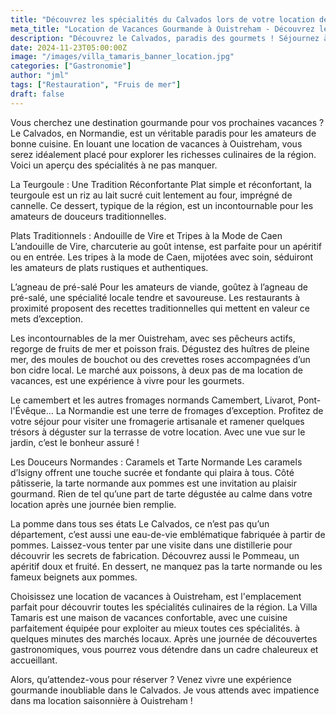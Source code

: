 ```yaml
---
title: "Découvrez les spécialités du Calvados lors de votre location de vacances à Ouistreham."
meta_title: "Location de Vacances Gourmande à Ouistreham - Découvrez le Calvados Culinaire"
description: "Découvrez le Calvados, paradis des gourmets ! Séjournez à Ouistreham dans une maison de vacances confortable, idéale pour explorer les spécialités normandes : fruits de mer, fromages, cidres, et douceurs locales."
date: 2024-11-23T05:00:00Z
image: "/images/villa_tamaris_banner_location.jpg"
categories: ["Gastronomie"]
author: "jml"
tags: ["Restauration", "Fruis de mer"]
draft: false
---
```


Vous cherchez une destination gourmande pour vos prochaines vacances ? Le Calvados, en Normandie, est un véritable paradis pour les amateurs de bonne cuisine. En louant une location de vacances à Ouistreham, vous serez idéalement placé pour explorer les richesses culinaires de la région. Voici un aperçu des spécialités à ne pas manquer.

La Teurgoule : Une Tradition Réconfortante
Plat simple et réconfortant, la teurgoule est un riz au lait sucré cuit lentement au four, imprégné de cannelle. Ce dessert, typique de la région, est un incontournable pour les amateurs de douceurs traditionnelles.

Plats Traditionnels : Andouille de Vire et Tripes à la Mode de Caen
L’andouille de Vire, charcuterie au goût intense, est parfaite pour un apéritif ou en entrée. Les tripes à la mode de Caen, mijotées avec soin, séduiront les amateurs de plats rustiques et authentiques.

L’agneau de pré-salé
Pour les amateurs de viande, goûtez à l’agneau de pré-salé, une spécialité locale tendre et savoureuse. Les restaurants à proximité proposent des recettes traditionnelles qui mettent en valeur ce mets d’exception.

Les incontournables de la mer
Ouistreham, avec ses pêcheurs actifs, regorge de fruits de mer et poisson frais. Dégustez des huîtres de pleine mer, des moules de bouchot ou des crevettes roses accompagnées d’un bon cidre local. Le marché aux poissons, à deux pas de ma location de vacances, est une expérience à vivre pour les gourmets.

Le camembert et les autres fromages normands
Camembert, Livarot, Pont-l'Évêque… La Normandie est une terre de fromages d’exception. Profitez de votre séjour pour visiter une fromagerie artisanale et ramener quelques trésors à déguster sur la terrasse de votre location. Avec une vue sur le jardin, c’est le bonheur assuré !

Les Douceurs Normandes : Caramels et Tarte Normande
Les caramels d’Isigny offrent une touche sucrée et fondante qui plaira à tous. Côté pâtisserie, la tarte normande aux pommes est une invitation au plaisir gourmand. Rien de tel qu’une part de tarte dégustée au calme dans votre location après une journée bien remplie.

La pomme dans tous ses états
Le Calvados, ce n’est pas qu’un département, c’est aussi une eau-de-vie emblématique fabriquée à partir de pommes. Laissez-vous tenter par une visite dans une distillerie pour découvrir les secrets de fabrication.
Découvrez aussi le Pommeau, un apéritif doux et fruité.
En dessert, ne manquez pas la tarte normande ou les fameux beignets aux pommes.

Choisissez une location de vacances à Ouistreham, est l'emplacement parfait pour découvrir toutes les spécialités culinaires de la région. La Villa Tamaris est une maison de vacances confortable, avec une cuisine parfaitement équipée pour exploiter au mieux toutes ces spécialités. à quelques minutes des marchés locaux. Après une journée de découvertes gastronomiques, vous pourrez vous détendre dans un cadre chaleureux et accueillant.

Alors, qu’attendez-vous pour réserver ? Venez vivre une expérience gourmande inoubliable dans le Calvados. Je vous attends avec impatience dans ma location saisonnière à Ouistreham !
